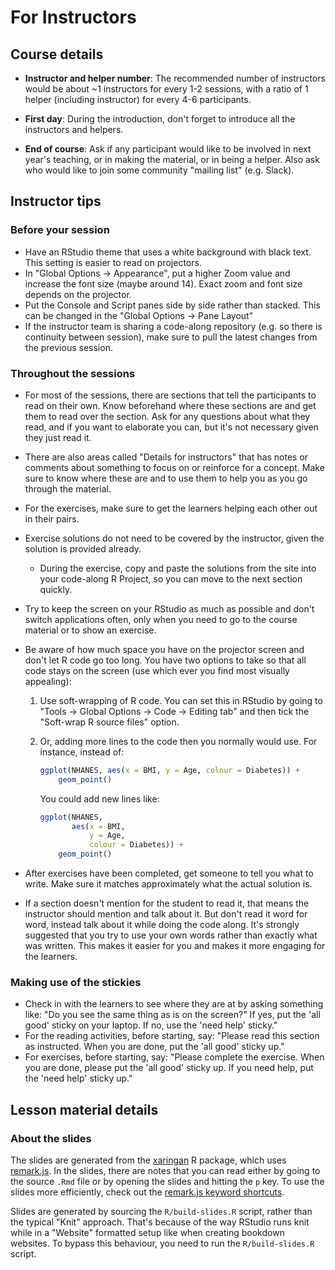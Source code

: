 # For Instructors

## Course details

- **Instructor and helper number**: The recommended number of instructors would
be about ~1 instructors for every 1-2 sessions, with a ratio of 1 helper
(including instructor) for every 4-6 participants.

- **First day**: During the introduction, don't forget to introduce all the
instructors and helpers.

- **End of course**: Ask if any participant would like to be involved in next
year's teaching, or in making the material, or in being a helper.
Also ask who would like to join some community "mailing list" (e.g. Slack).

## Instructor tips

### Before your session

- Have an RStudio theme that uses a white background with black text.
This setting is easier to read on projectors.
- In "Global Options -> Appearance", 
put a higher Zoom value and increase the font size (maybe around 14). 
Exact zoom and font size depends on the projector.
- Put the Console and Script panes side by side rather than stacked. 
This can be changed in the "Global Options -> Pane Layout" 
- If the instructor team is sharing a code-along repository (e.g. so there is
continuity between session), make sure to pull the latest changes from the
previous session.

### Throughout the sessions

- For most of the sessions,
there are sections that tell the participants to read on their own.
Know beforehand where these sections are and
get them to read over the section.
Ask for any questions about what they read, 
and if you want to elaborate you can, 
but it's not necessary given they just read it.
- There are also areas called "Details for instructors" that has notes or
comments about something to focus on or reinforce for a concept. Make sure
to know where these are and to use them to help you as you go through the material.
- For the exercises, make sure to get the learners helping each other out in
their pairs.
- Exercise solutions do not need to be covered by the instructor,
given the solution is provided already.
    - During the exercise, copy and paste the solutions from the site into your
    code-along R Project, so you can move to the next section quickly.
- Try to keep the screen on your RStudio as much as possible 
and don't switch applications often, 
only when you need to go to the course material or to show an exercise.
- Be aware of how much space you have on the projector screen 
and don't let R code go too long. 
You have two options to take so that all code stays on the screen
(use which ever you find most visually appealing):
    1. Use soft-wrapping of R code. 
    You can set this in RStudio by going to "Tools -> Global
    Options -> Code -> Editing tab"
    and then tick the "Soft-wrap R source files" option.
    2. Or, adding more lines to the code then you normally would use.
    For instance, instead of:

        ```r
        ggplot(NHANES, aes(x = BMI, y = Age, colour = Diabetes)) +
            geom_point()
        ```
    
        You could add new lines like:
    
        ```r
        ggplot(NHANES, 
               aes(x = BMI, 
                   y = Age, 
                   colour = Diabetes)) +
            geom_point()
        ```

- After exercises have been completed, get someone to tell you what to write.
Make sure it matches approximately what the actual solution is.

- If a section doesn't mention for the student to read it, that means the
instructor should mention and talk about it. But don't read it word for word,
instead talk about it while doing the code along. It's strongly suggested that
you try to use your own words rather than exactly what was written. This makes
it easier for you and makes it more engaging for the learners.

### Making use of the stickies

- Check in with the learners to see where they are at by asking something like:
"Do you see the same thing as is on the screen?"
If yes, put the 'all good' sticky on your laptop. 
If no, use the 'need help' sticky."
- For the reading activities, before starting, say:
"Please read this section as instructed. 
When you are done, put the 'all good' sticky up."
- For exercises, before starting, say:
"Please complete the exercise. When you are done,
please put the 'all good' sticky up.
If you need help, put the 'need help' sticky up."

## Lesson material details

### About the slides

The slides are generated from the [xaringan] R package,
which uses [remark.js].
In the slides, there are notes that you can read 
either by going to the source `.Rmd` file 
or by opening the slides and hitting the `p` key.
To use the slides more efficiently, 
check out the [remark.js keyword shortcuts].

[remark.js]: https://remarkjs.com/#1
[xaringan]: https://github.com/yihui/xaringan
[remark.js keyword shortcuts]: https://github.com/gnab/remark/wiki/Keyboard-shortcuts

Slides are generated by sourcing the `R/build-slides.R` script, rather than
the typical "Knit" approach. That's because of the way RStudio runs knit while
in a "Website" formatted setup like when creating bookdown websites. To bypass
this behaviour, you need to run the `R/build-slides.R` script.
